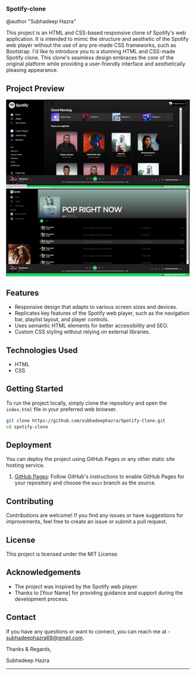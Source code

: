 ### Spotify-clone
@author "Subhadeep Hazra"

This project is an HTML and CSS-based responsive clone of Spotify's web application. It is intended to mimic the structure and aesthetic of the Spotify web player without the use of any pre-made CSS frameworks, such as Bootstrap. 
I'd like to introduce you to a stunning HTML and CSS-made Spotify clone. This clone's seamless design embraces the core of the original platform while providing a user-friendly interface and aesthetically pleasing appearance. 

## Project Preview
![image](https://github.com/subhadeephazra/Spotify-Clone/blob/7d127a3750b33bdb4b97db310dce2d51e85b7033/Icons/imgs/Page%201.jpg)
![image](https://github.com/subhadeephazra/Spotify-Clone/blob/8378db032dd0831a5a3b8aa8f86bcc7dd3f49a81/Icons/imgs/Page%202.jpg)

## Features

- Responsive design that adapts to various screen sizes and devices.
- Replicates key features of the Spotify web player, such as the navigation bar, playlist layout, and player controls.
- Uses semantic HTML elements for better accessibility and SEO.
- Custom CSS styling without relying on external libraries.

## Technologies Used

- HTML
- CSS

## Getting Started

To run the project locally, simply clone the repository and open the `index.html` file in your preferred web browser.

```bash
git clone https://github.com/subhadeephazra/Spotify-Clone.git
cd spotify-clone
```

## Deployment

You can deploy the project using GitHub Pages or any other static site hosting service.

1. [GitHub Pages](https://pages.github.com/): Follow GitHub's instructions to enable GitHub Pages for your repository and choose the `main` branch as the source.

## Contributing

Contributions are welcome! If you find any issues or have suggestions for improvements, feel free to create an issue or submit a pull request.

## License

This project is licensed under the MIT License.

## Acknowledgements

- The project was inspired by the Spotify web player.
- Thanks to [Your Name] for providing guidance and support during the development process.

## Contact

If you have any questions or want to connect, you can reach me at - subhadeephazra68@gmail.com.

Thanks & Regards,

Subhadeep Hazra

---
